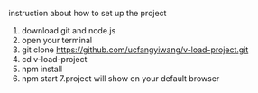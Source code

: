 instruction about how to set up the project

1. download git and node.js 
2. open your terminal
3. git clone https://github.com/ucfangyiwang/v-load-project.git
4. cd v-load-project
5. npm install
6. npm start
7.project will show on your default browser
